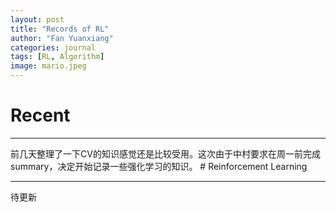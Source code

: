 ```yaml
---
layout: post
title: "Records of RL"
author: "Fan Yuanxiang"
categories: journal
tags: [RL, Algorithm]
image: mario.jpeg
---
```

# Recent
<HR>
前几天整理了一下CV的知识感觉还是比较受用。这次由于中村要求在周一前完成summary，决定开始记录一些强化学习的知识。  
# Reinforcement Learning
<HR>
待更新
